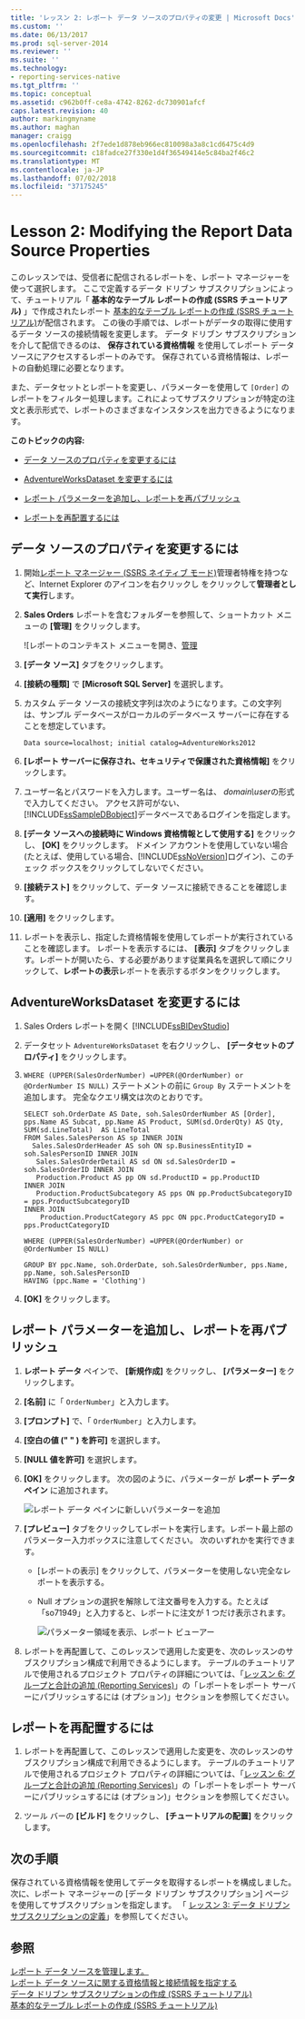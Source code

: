 ```yaml
---
title: 'レッスン 2: レポート データ ソースのプロパティの変更 | Microsoft Docs'
ms.custom: ''
ms.date: 06/13/2017
ms.prod: sql-server-2014
ms.reviewer: ''
ms.suite: ''
ms.technology:
- reporting-services-native
ms.tgt_pltfrm: ''
ms.topic: conceptual
ms.assetid: c962b0ff-ce8a-4742-8262-dc730901afcf
caps.latest.revision: 40
author: markingmyname
ms.author: maghan
manager: craigg
ms.openlocfilehash: 2f7ede1d878eb966ec810098a3a8c1cd6475c4d9
ms.sourcegitcommit: c18fadce27f330e1d4f36549414e5c84ba2f46c2
ms.translationtype: MT
ms.contentlocale: ja-JP
ms.lasthandoff: 07/02/2018
ms.locfileid: "37175245"
---
```

# <a name="lesson-2-modifying-the-report-data-source-properties"></a>Lesson 2: Modifying the Report Data Source Properties
  このレッスンでは、受信者に配信されるレポートを、レポート マネージャーを使って選択します。 ここで定義するデータ ドリブン サブスクリプションによって、チュートリアル「 **基本的なテーブル レポートの作成 (SSRS チュートリアル)** 」で作成されたレポート [基本的なテーブル レポートの作成 (SSRS チュートリアル)](../reporting-services/create-a-basic-table-report-ssrs-tutorial.md)が配信されます。 この後の手順では、レポートがデータの取得に使用するデータ ソースの接続情報を変更します。 データ ドリブン サブスクリプションを介して配信できるのは、 **保存されている資格情報** を使用してレポート データ ソースにアクセスするレポートのみです。 保存されている資格情報は、レポートの自動処理に必要となります。  
  
 また、データセットとレポートを変更し、パラメーターを使用して `[Order]` のレポートをフィルター処理します。これによってサブスクリプションが特定の注文と表示形式で、レポートのさまざまなインスタンスを出力できるようになります。  
  
 **このトピックの内容:**  
  
-   [データ ソースのプロパティを変更するには](#bkmk_modify_datasource)  
  
-   [AdventureWorksDataset を変更するには](#bkmk_modify_dataset)  
  
-   [レポート パラメーターを追加し、レポートを再パブリッシュ](#bkmk_add_reportparameter)  
  
-   [レポートを再配置するには](#bkmk_redeploy)  
  
##  <a name="bkmk_modify_datasource"></a> データ ソースのプロパティを変更するには  
  
1.  開始[レポート マネージャー &#40;SSRS ネイティブ モード&#41;](../../2014/reporting-services/report-manager-ssrs-native-mode.md)管理者特権を持つなど、Internet Explorer のアイコンを右クリックし をクリックして**管理者として実行**します。  
  
2.  **Sales Orders** レポートを含むフォルダーを参照して、ショートカット メニューの **[管理]** をクリックします。  
  
     ![レポートのコンテキスト メニューを開き、[管理](../../2014/tutorials/media/ssrs-tutorial-datadriven-manage-report.gif "レポートのコンテキスト メニューを開き、管理] の選択")  
  
3.  **[データ ソース]** タブをクリックします。  
  
4.  **[接続の種類]** で **[Microsoft SQL Server]** を選択します。  
  
5.  カスタム データ ソースの接続文字列は次のようになります。この文字列は、サンプル データベースがローカルのデータベース サーバーに存在することを想定しています。  
  
    ```  
    Data source=localhost; initial catalog=AdventureWorks2012  
    ```  
  
6.  **[レポート サーバーに保存され、セキュリティで保護された資格情報]** をクリックします。  
  
7.  ユーザー名とパスワードを入力します。ユーザー名は、 *domain\user*の形式で入力してください。 アクセス許可がない、[!INCLUDE[ssSampleDBobject](../includes/sssampledbobject-md.md)]データベースであるログインを指定します。  
  
8.  **[データ ソースへの接続時に Windows 資格情報として使用する]** をクリックし、 **[OK]** をクリックします。 ドメイン アカウントを使用していない場合 (たとえば、使用している場合、[!INCLUDE[ssNoVersion](../includes/ssnoversion-md.md)]ログイン)、このチェック ボックスをクリックしてしないでください。  
  
9. **[接続テスト]** をクリックして、データ ソースに接続できることを確認します。  
  
10. **[適用]** をクリックします。  
  
11. レポートを表示し、指定した資格情報を使用してレポートが実行されていることを確認します。 レポートを表示するには、 **[表示]** タブをクリックします。レポートが開いたら、する必要があります従業員名を選択して順にクリックして、**レポートの表示**レポートを表示するボタンをクリックします。  
  
##  <a name="bkmk_modify_dataset"></a> AdventureWorksDataset を変更するには  
  
1.  Sales Orders レポートを開く [!INCLUDE[ssBIDevStudio](../includes/ssbidevstudio-md.md)]  
  
2.  データセット `AdventureWorksDataset` を右クリックし、 **[データセットのプロパティ]** をクリックします。  
  
3.  `WHERE (UPPER(SalesOrderNumber) =UPPER(@OrderNumber) or  @OrderNumber IS NULL)` ステートメントの前に `Group By` ステートメントを追加します。 完全なクエリ構文は次のとおりです。  
  
    ```  
    SELECT soh.OrderDate AS Date, soh.SalesOrderNumber AS [Order], pps.Name AS Subcat, pp.Name AS Product, SUM(sd.OrderQty) AS Qty, SUM(sd.LineTotal)  AS LineTotal  
    FROM Sales.SalesPerson AS sp INNER JOIN  
      Sales.SalesOrderHeader AS soh ON sp.BusinessEntityID = soh.SalesPersonID INNER JOIN  
       Sales.SalesOrderDetail AS sd ON sd.SalesOrderID = soh.SalesOrderID INNER JOIN  
       Production.Product AS pp ON sd.ProductID = pp.ProductID  
    INNER JOIN  
       Production.ProductSubcategory AS pps ON pp.ProductSubcategoryID = pps.ProductSubcategoryID   
    INNER JOIN  
        Production.ProductCategory AS ppc ON ppc.ProductCategoryID = pps.ProductCategoryID  
  
    WHERE (UPPER(SalesOrderNumber) =UPPER(@OrderNumber) or  @OrderNumber IS NULL)  
  
    GROUP BY ppc.Name, soh.OrderDate, soh.SalesOrderNumber, pps.Name, pp.Name, soh.SalesPersonID  
    HAVING (ppc.Name = 'Clothing')  
    ```  
  
4.  **[OK]** をクリックします。  
  
##  <a name="bkmk_add_reportparameter"></a> レポート パラメーターを追加し、レポートを再パブリッシュ  
  
1.  **レポート データ** ペインで、 **[新規作成]** をクリックし、 **[パラメーター]** をクリックします。  
  
2.  **[名前]** に「 `OrderNumber`」と入力します。  
  
3.  **[プロンプト]** で、「 `OrderNumber`」と入力します。  
  
4.  **[空白の値 (" " ) を許可]** を選択します。  
  
5.  **[NULL 値を許可]** を選択します。  
  
6.  **[OK]** をクリックします。 次の図のように、パラメーターが **レポート データ ペイン** に追加されます。  
  
     ![レポート データ ペインに新しいパラメーターを追加](../../2014/tutorials/media/ssrs-tutorial-datadriven-parameter.gif "新しいパラメーター、レポート データ ペインに追加されます")  
  
7.  **[プレビュー]** タブをクリックしてレポートを実行します。レポート最上部のパラメーター入力ボックスに注意してください。 次のいずれかを実行できます。  
  
    -   [レポートの表示] をクリックして、パラメーターを使用しない完全なレポートを表示する。  
  
    -   Null オプションの選択を解除して注文番号を入力する。たとえば「so71949」と入力すると、レポートに注文が 1 つだけ表示されます。  
  
         ![パラメーター領域を表示、レポート ビューアー](../../2014/tutorials/media/ssrs-tutorial-datadriven-reportviewer-parameter.gif "パラメーター領域を表示、レポート ビューアー")  
  
8.  レポートを再配置して、このレッスンで適用した変更を、次のレッスンのサブスクリプション構成で利用できるようにします。 テーブルのチュートリアルで使用されるプロジェクト プロパティの詳細については、「[レッスン 6: グループと合計の追加 (Reporting Services)](../reporting-services/lesson-6-adding-grouping-and-totals-reporting-services.md)」の「レポートをレポート サーバーにパブリッシュするには (オプション)」セクションを参照してください。  
  
##  <a name="bkmk_redeploy"></a> レポートを再配置するには  
  
1.  レポートを再配置して、このレッスンで適用した変更を、次のレッスンのサブスクリプション構成で利用できるようにします。 テーブルのチュートリアルで使用されるプロジェクト プロパティの詳細については、「[レッスン 6: グループと合計の追加 (Reporting Services)](../reporting-services/lesson-6-adding-grouping-and-totals-reporting-services.md)」の「レポートをレポート サーバーにパブリッシュするには (オプション)」セクションを参照してください。  
  
2.  ツール バーの **[ビルド]** をクリックし、 **[チュートリアルの配置]** をクリックします。  
  
## <a name="next-steps"></a>次の手順  
 保存されている資格情報を使用してデータを取得するレポートを構成しました。 次に、レポート マネージャーの [データ ドリブン サブスクリプション] ページを使用してサブスクリプションを指定します。 「 [レッスン 3: データ ドリブン サブスクリプションの定義](../reporting-services/lesson-3-defining-a-data-driven-subscription.md)」を参照してください。  
  
## <a name="see-also"></a>参照  
 [レポート データ ソースを管理します。](report-data/manage-report-data-sources.md)   
 [レポート データ ソースに関する資格情報と接続情報を指定する](report-data/specify-credential-and-connection-information-for-report-data-sources.md)   
 [データ ドリブン サブスクリプションの作成 &#40;SSRS チュートリアル&#41;](../reporting-services/create-a-data-driven-subscription-ssrs-tutorial.md)   
 [基本的なテーブル レポートの作成 (SSRS チュートリアル)](../reporting-services/create-a-basic-table-report-ssrs-tutorial.md)  
  
  
